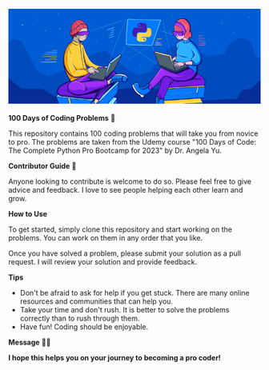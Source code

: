 <img src ="banner.png"></img>
<br>
<br>
**100 Days of Coding Problems** 🐍

This repository contains 100 coding problems that will take you from novice to pro. The problems are taken from the Udemy course "100 Days of Code: The Complete Python Pro Bootcamp for 2023" by Dr. Angela Yu.

**Contributor Guide** 🤝

Anyone looking to contribute is welcome to do so. Please feel free to give advice and feedback. I love to see people helping each other learn and grow.

**How to Use**

To get started, simply clone this repository and start working on the problems. You can work on them in any order that you like.

Once you have solved a problem, please submit your solution as a pull request. I will review your solution and provide feedback.

**Tips**

* Don't be afraid to ask for help if you get stuck. There are many online resources and communities that can help you.
* Take your time and don't rush. It is better to solve the problems correctly than to rush through them.
* Have fun! Coding should be enjoyable.

**Message** 🐍🤝

**I hope this helps you on your journey to becoming a pro coder!**
